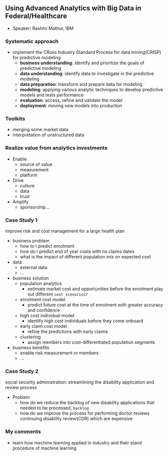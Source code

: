 ## Using Advanced Analytics with Big Data in Federal/Healthcare

- Speaker: Rashmi Mathur, IBM


### Systematic approach 
- implement the CRoss Industry Standard Process for data mining(CRISP) for predictive modeling
	- **business understanding**: identify and prioritize the goals of predictive modeling
	- **data understanding**: identify data to investigate in the predictive modeling
	- **data preparation**: transform and prepare data for modeling
	- **modeling**: applying various analytic techniques to develop predictive models and tests performance
	- **evaluation**: access, refine and validate the model
	- **deployment**: moving new models into production
	
### Toolkits
- merging some market data 
- interpretation of unstructured data

### Realize value from analytics investments
- Enable
	- source of value
	- measurement 
	- platform
- Drive
	- culture
	- data
	- trust
- Amplify
	- sponsorship...
	
### Case Study 1
improve risk and cost management for a large health plan
- business problem
	- how to I predict enrolment
	- how do I predict end of year costs with no claims dates
	- what is the impact of different population mix on expected cost
- data 
	- external data
	- ...
- business solution
	- population analytics
		- estimate market cost and opportunities before the enrolment play out different `cost scenarios?`
	- enrolment cost model
		- predict future cost at the time of enrolment with greater accuracy and confidence
	- high cost individual model
		- identify high cost individuals before they come onboard
	- early claim cost model
		- refine the predictions with early claims
	- clustering
		- assign members into cost-differentiated population segments
- business benefits
	- enable risk measurement or members
	- ...
	
### Case Study 2
social security administration: streamlining the disability application and review process
- Problem
	- how do we reduce the backlog of new disability applications that needed to be processed, `backlog`
	- how do we improve the process for performing doctor reviews continuing disability review(CDR) which are expensive

### My comments
- learn how mechine learning applied in industry and their stand procedure of machine learning
